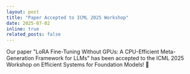 ```yaml
---
layout: post
title: "Paper Accepted to ICML 2025 Workshop"
date: 2025-07-02
inline: true
related_posts: false
---
```


Our paper "LoRA Fine-Tuning Without GPUs: A CPU-Efficient Meta-Generation Framework for LLMs" has been accepted to the ICML 2025 Workshop on Efficient Systems for Foundation Models! 🎉
